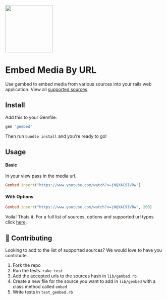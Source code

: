 <img src="https://user-images.githubusercontent.com/25507937/80111718-231e9d00-8578-11ea-9f02-6847fbc25118.png" height=150>

# Embed Media By URL
Use gembed to embed media from various sources into your rails web application. View all [supported sources](https://github.com/iJohnPaul/gembed/wiki/Supported-Sources). 

## Install
Add this to your Gemfile:
```ruby
gem 'gembed'
```
Then run `bundle install` and you're ready to go!

## Usage
#### Basic
In your view pass in the media url.
```ruby
Gembed.insert("https://www.youtube.com/watch?v=jNQXAC9IVRw")
```

#### With Options
```ruby
Gembed.insert("https://www.youtube.com/watch?v=jNQXAC9IVRw", 200)
```

Voila! Thats it. For a full list of sources, options and supported url types click [here](https://github.com/iJohnPaul/gembed/wiki/Supported-Sources).

## 🙌 Contributing
Looking to add to the list of supported sources? We would love to have you contribute.
1. Fork the repo
2. Run the tests. `rake test`
3. Add the accepted urls to the sources hash in `lib/gembed.rb`
4. Create a new file for the source you want to add in `lib/gembed` with a class method called `embed`
5. Write tests in `test_gembed.rb`
